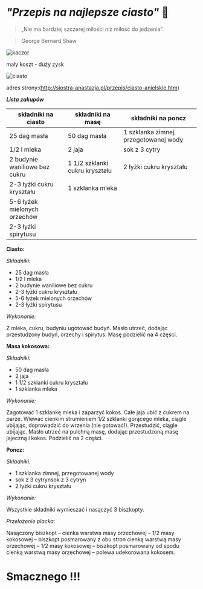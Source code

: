 # _*"Przepis na najlepsze ciasto"*_  :birthday:

>„Nie ma bardziej szczerej miłości niż miłość do jedzenia”.

>George Bernard Shaw


![kaczor](https://media.giphy.com/media/iozt7fbfQO8V2/giphy.gif)

mały koszt - duży zysk

![ciasto](http://siostra-anastazja.pl/wp-content/uploads/Ciasto-anielskie21-250x212.jpg)

adres strony:(http://siostra-anastazja.pl/przepis/ciasto-anielskie.htm)

**_Lista zakupów_**

składniki na ciasto | składniki na masę |składniki na poncz
--------------------|-------------------|-------------------|
25 dag masła|50 dag masła|1 szklanka zimnej, przegotowanej wody
1/2 l mleka|2 jaja|sok z 3 cytry
2 budynie waniliowe bez cukru|1 1/2 szklanki cukru kryształu|2 łyżki cukru kryształu
2-3 łyżki cukru kryształu|1 szklanka mleka|  
5-6 łyżek mielonych orzechów| |
2-3 łyżki spirytusu| |


**Ciasto:**

_Składniki:_

- 25 dag masła
- 1/2 l mleka
- 2 budynie waniliowe bez cukru
- 2-3 łyżki cukru kryształu
- 5-6 łyżek mielonych orzechów
- 2-3 łyżki spirytusu

_Wykonanie:_

Z mleka, cukru, budyniu ugotować budyń. Masło utrzeć, dodając przestudzony budyń, orzechy i spirytus. Masę podzielić na 4 części.

**Masa kokosowa:**

_Składniki:_

- 50 dag masła
- 2 jaja
- 1 1/2 szklanki cukru kryształu
- 1 szklanka mleka

_Wykonanie:_

Zagotować 1 szklankę mleka i zaparzyć kokos. Całe jaja ubić z cukrem na parze. Wlewać cienkim strumieniem 1/2 szklanki gorącego mleka, ciągle ubijając, doprowadzić do wrzenia (nie gotować!). Przestudzić, ciągle ubijając. Masło utrzeć na pulchną masę, dodając przestudzoną masę jajeczną i kokos. Podzielić na 2 części.

**Poncz:**

_Składniki:_

- 1 szklanka zimnej, przegotowanej wody
- sok z 3 cytrynsok z 3 cytryn
- 2 łyżki cukru kryształu

_Wykonanie:_

Wszystkie składniki wymieszać i nasączyć 3 biszkopty.

_Przełożenie placka:_

Nasączony biszkopt – cienka warstwa masy orzechowej – 1/2 masy kokosowej – biszkopt posmarowany z obu stron cienką warstwą masy orzechowej – 1/2 masy kokosowej – biszkopt posmarowany od spodu cienką warstwą masy orzechowej – polewa udekorowana kokosem.

# Smacznego !!!



